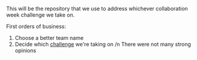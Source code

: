 This will be the repository that we use to address whichever collaboration week challenge we take on.

First orders of business:
1) Choose a better team name
2) Decide which [challenge](https://github.com/TNMDCollaborationWeek/Challenges) we're taking on
/n There were not many strong opinions
